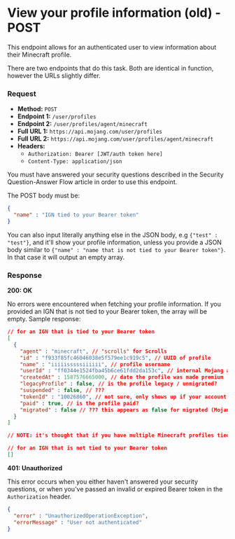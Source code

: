 # View your profile information (old) - POST
This endpoint allows for an authenticated user to view information about their Minecraft profile.

There are two endpoints that do this task. Both are identical in function, however the URLs slightly differ.

### Request
- **Method:** `POST`
- **Endpoint 1:** `/user/profiles`
- **Endpoint 2:** `/user/profiles/agent/minecraft`
- **Full URL 1:** `https://api.mojang.com/user/profiles`
- **Full URL 2:** `https://api.mojang.com/user/profiles/agent/minecraft`
- **Headers:**
    - `Authorization: Bearer [JWT/auth token here]`
    - `Content-Type: application/json`

You must have answered your security questions described in the Security Question-Answer Flow article in order to use this endpoint.

The POST body must be:

```json
{
  "name" : "IGN tied to your Bearer token"
}
```

You can also input literally anything else in the JSON body, e.g `{"test" : "test"}`, and it'll show your profile information, unless you provide a JSON body similar to `{"name" : "name that is not tied to your Bearer token"}`. In that case it will output an empty array.

### Response
**200: OK**

No errors were encountered when fetching your profile information. If you provided an IGN that is not tied to your Bearer token, the array will be empty. Sample response:

```json
// for an IGN that is tied to your Bearer token
[
  {
    "agent" : "minecraft", // "scrolls" for Scrolls
    "id" : "f933f85fc46046038e5f579ee1c919c5", // UUID of profile
    "name" : "iiiiisssssiiiiii", // profile username
    "userId" : "ff0344e1524fba45b6ce61fdd2da153c", // internal Mojang account identifier (not UUID)
    "createdAt" : 1587576665000, // date the profile was made premium
    "legacyProfile" : false, // is the profile legacy / unmigrated?
    "suspended" : false, // ???
    "tokenId" : "10026860", // not sure, only shows up if your account has always been migrated, not if your account was previously unmigrated / legacy, or currently legacy.
    "paid" : true, // is the profile paid?
    "migrated" : false // ??? this appears as false for migrated (Mojang) accounts as well
  }
]

// NOTE: it's thought that if you have multiple Minecraft profiles tied to one Mojang account (like Marc does), the array will have multiple elements each with their own Minecraft profile.

// for an IGN that is not tied to your Bearer token
[]
```

**401: Unauthorized**

This error occurs when you either haven't answered your security questions, or when you've passed an invalid or expired Bearer token in the `Authorization` header.

```json
{
  "error" : "UnauthorizedOperationException",
  "errorMessage" : "User not authenticated"
}
```
